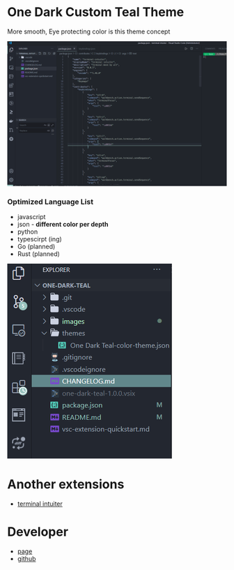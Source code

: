 
# One Dark Custom Teal Theme
More smooth, Eye protecting color is this theme concept

![Alt Text](images/example.png)


### Optimized Language List
- javascript
- json - **different color per depth**
- python
- typescirpt (ing)
- Go (planned)
- Rust (planned)

![Alt Text](images/2.png)


# Another extensions
- [terminal intuiter](https://marketplace.visualstudio.com/items?itemName=seonglae.terminal-intuiter&utm_source=www.vsixhub.com)

# Developer
- [page](https://seonglae.com)
- [github](https://github.com/sungle3737)
